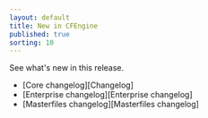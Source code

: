 ```yaml
---
layout: default
title: New in CFEngine
published: true
sorting: 10
---
```


See what's new in this release.

* [Core changelog][Changelog]
* [Enterprise changelog][Enterprise changelog]
* [Masterfiles changelog][Masterfiles changelog]
